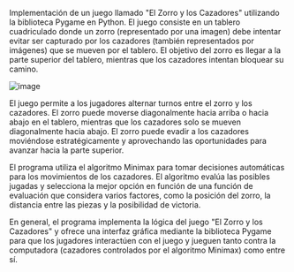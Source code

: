Implementación de un juego llamado "El Zorro y los Cazadores" utilizando la biblioteca Pygame en Python. El juego consiste en un tablero cuadriculado donde un zorro (representado por una imagen) debe intentar evitar ser capturado por los cazadores (también representados por imágenes) que se mueven por el tablero. El objetivo del zorro es llegar a la parte superior del tablero, mientras que los cazadores intentan bloquear su camino.

![image](https://github.com/YakoViTo/FoxAndHounds/assets/135473233/1b89adae-bde4-46ee-b2d1-ee1f34b09c9c)

El juego permite a los jugadores alternar turnos entre el zorro y los cazadores. El zorro puede moverse diagonalmente hacia arriba o hacia abajo en el tablero, mientras que los cazadores solo se mueven diagonalmente hacia abajo. El zorro puede evadir a los cazadores moviéndose estratégicamente y aprovechando las oportunidades para avanzar hacia la parte superior.

El programa utiliza el algoritmo Minimax para tomar decisiones automáticas para los movimientos de los cazadores. El algoritmo evalúa las posibles jugadas y selecciona la mejor opción en función de una función de evaluación que considera varios factores, como la posición del zorro, la distancia entre las piezas y la posibilidad de victoria.

En general, el programa implementa la lógica del juego "El Zorro y los Cazadores" y ofrece una interfaz gráfica mediante la biblioteca Pygame para que los jugadores interactúen con el juego y jueguen tanto contra la computadora (cazadores controlados por el algoritmo Minimax) como entre sí.
